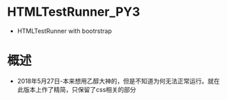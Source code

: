 # HTMLTestRunner_PY3
* HTMLTestRunner with bootrstrap
# 概述
* 2018年5月27日-本来想用乙醇大神的，但是不知道为何无法正常运行。就在此版本上作了精简，只保留了css相关的部分
